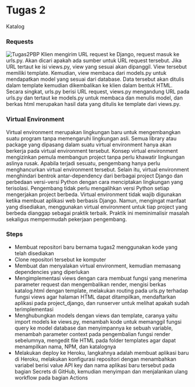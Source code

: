 # Tugas 2
Katalog

### Requests
![Tugas2PBP](https://user-images.githubusercontent.com/112617861/190300621-eb7b1abb-b8a2-46a3-97e8-669125a0b168.png)
Klien mengirim URL request ke Django, request masuk ke urls.py. Akan dicari apakah ada sumber untuk URL request tersebut. Jika URL tertaut ke isi views.py, view yang sesuai akan dipanggil. View tersebut memiliki template. Kemudian, view membaca dari models.py untuk mendapatkan model yang sesuai dari database. Data tersebut akan ditulis dalam template kemudian dikembalikan ke klien dalam bentuk HTML. Secara singkat, urls.py berisi URL request, views.py mengandung URL pada urls.py dan tertaut ke models.py untuk membaca dan menulis model, dan berkas html merupakan hasil data yang ditulis ke template dari views.py.

### Virtual Environment
Virtual environment merupakan lingkungan baru untuk mengembangkan suatu program tanpa memengaruhi lingkungan asli. Semua library atau package yang dipasang dalam suatu virtual environment hanya akan berkerja pada virtual environment tersebut. Konsep virtual environment mengizinkan pemula membangun project tanpa perlu khawatir lingkungan aslinya rusak. Apabila terjadi sesuatu, pengembang hanya perlu menghancurkan virtual environment tersebut. Selain itu, virtual environment menghindari bentrok antar-dependency dari berbagai project Django dan perbedaan versi-versi Python dengan cara menciptakan lingkungan yang terisolasi. Pengembang tidak perlu mengalihkan versi Python setiap mengerjakan project berbeda.
Virtual environment tidak wajib digunakan ketika membuat aplikasi web berbasis Django. Namun, mengingat manfaat yang disediakan, menggunakan virtual environment untuk tiap project yang berbeda dianggap sebagai praktik terbaik. Praktik ini meminimalisir masalah sekaligus mempermudah pekerjaan pengembang.

### Steps
* Membuat repositori baru bernama tugas2 menggunakan kode yang telah disediakan
* Clone repositori tersebut ke komputer
* Membuat dan menyalakan virtual environment, kemudian memasang dependencies yang diperlukan
* Mengimplementasi views dengan cara membuat fungsi yang menerima parameter request dan mengembalikan render, mengisi berkas katalog.html dengan template, melakukan routing pada urls.py terhadap fungsi views agar halaman HTML dapat ditampilkan, mendaftarkan aplikasi pada project_django, dan runserver untuk melihat apakah sudah terimplementasi
* Menghubungkan models dengan views dan template, caranya yaitu import models ke views.py, menambah kode untuk memanggil fungsi query ke model database dan menyimpannya ke sebuah variable, menambah parameter context pada pengembalian fungsi render sebelumnya, mengedit file HTML pada folder templates agar dapat menampilkan nama, NPM, dan katalognya
* Melakukan deploy ke Heroku, langkahnya adalah membuat aplikasi baru di Heroku, melakukan konfigurasi repositori dengan menambahkan variabel berisi value API key dan nama aplikasi baru tersebut pada bagian Secrets di GitHub, kemudian menyimpan dan menjalankan ulang workflow pada bagian Actions
